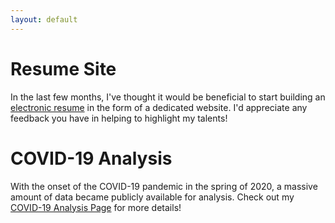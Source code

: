 ```yaml
---
layout: default
---
```


# Resume Site
In the last few months, I've thought it would be beneficial to start building an [electronic resume](https://joseph-ellis.com) in the form of a dedicated website. I'd appreciate any feedback you have in helping to highlight my talents!

# COVID-19 Analysis
With the onset of the COVID-19 pandemic in the spring of 2020, a massive amount of data became publicly available for analysis. Check out my [COVID-19 Analysis Page](/covid/index.md) for more details! 
